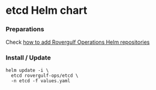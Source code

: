 # etcd Helm chart

### Preparations
Check [how to add Rovergulf Operations Helm repositories](../../README.md)

### Install / Update

```shell
helm update -i \
  etcd rovergulf-ops/etcd \
  -n etcd -f values.yaml
```
